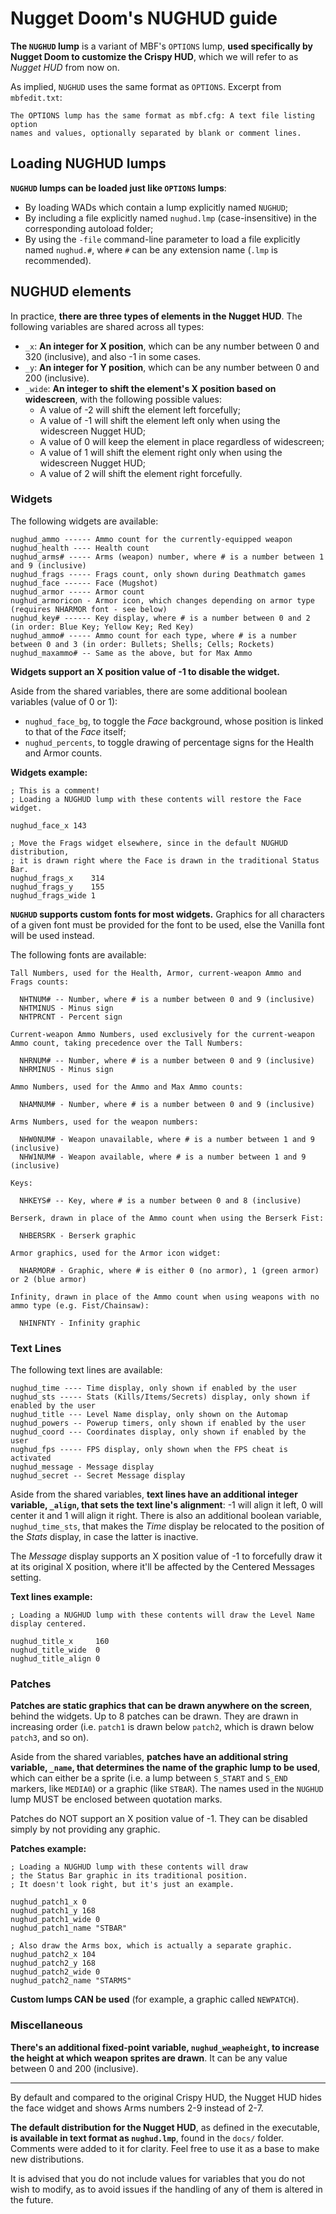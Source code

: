 # Nugget Doom's NUGHUD guide

**The `NUGHUD` lump** is a variant of MBF's `OPTIONS` lump, **used specifically by Nugget Doom to customize the Crispy HUD**, which we will refer to as _Nugget HUD_ from now on.

As implied, `NUGHUD` uses the same format as `OPTIONS`. Excerpt from `mbfedit.txt`:

```
The OPTIONS lump has the same format as mbf.cfg: A text file listing option
names and values, optionally separated by blank or comment lines.
```

## Loading NUGHUD lumps

**`NUGHUD` lumps can be loaded just like `OPTIONS` lumps**:

- By loading WADs which contain a lump explicitly named `NUGHUD`;
- By including a file explicitly named `nughud.lmp` (case-insensitive) in the corresponding autoload folder;
- By using the `-file` command-line parameter to load a file explicitly named `nughud.#`, where `#` can be any extension name (`.lmp` is recommended).

## NUGHUD elements

In practice, **there are three types of elements in the Nugget HUD**. The following variables are shared across all types:

- `_x`: **An integer for X position**, which can be any number between 0 and 320 (inclusive), and also -1 in some cases.
- `_y`: **An integer for Y position**, which can be any number between 0 and 200 (inclusive).
- `_wide`: **An integer to shift the element's X position based on widescreen**, with the following possible values:
  - A value of -2 will shift the element left forcefully;
  - A value of -1 will shift the element left only when using the widescreen Nugget HUD;
  - A value of 0 will keep the element in place regardless of widescreen;
  - A value of 1 will shift the element right only when using the widescreen Nugget HUD;
  - A value of 2 will shift the element right forcefully.

### Widgets

The following widgets are available:

```
nughud_ammo ------ Ammo count for the currently-equipped weapon
nughud_health ---- Health count
nughud_arms# ----- Arms (weapon) number, where # is a number between 1 and 9 (inclusive)
nughud_frags ----- Frags count, only shown during Deathmatch games
nughud_face ------ Face (Mugshot)
nughud_armor ----- Armor count
nughud_armoricon - Armor icon, which changes depending on armor type (requires NHARMOR font - see below)
nughud_key# ------ Key display, where # is a number between 0 and 2 (in order: Blue Key; Yellow Key; Red Key)
nughud_ammo# ----- Ammo count for each type, where # is a number between 0 and 3 (in order: Bullets; Shells; Cells; Rockets)
nughud_maxammo# -- Same as the above, but for Max Ammo
```

**Widgets support an X position value of -1 to disable the widget.**

Aside from the shared variables, there are some additional boolean variables (value of 0 or 1):

- `nughud_face_bg`, to toggle the _Face_ background, whose position is linked to that of the _Face_ itself;
- `nughud_percents`, to toggle drawing of percentage signs for the Health and Armor counts.

**Widgets example:**

```
; This is a comment!
; Loading a NUGHUD lump with these contents will restore the Face widget.

nughud_face_x 143

; Move the Frags widget elsewhere, since in the default NUGHUD distribution,
; it is drawn right where the Face is drawn in the traditional Status Bar.
nughud_frags_x    314
nughud_frags_y    155
nughud_frags_wide 1
```

**`NUGHUD` supports custom fonts for most widgets.**
Graphics for all characters of a given font must be provided for the font to be used, else the Vanilla font will be used instead.

The following fonts are available:

```
Tall Numbers, used for the Health, Armor, current-weapon Ammo and Frags counts:

  NHTNUM# -- Number, where # is a number between 0 and 9 (inclusive)
  NHTMINUS - Minus sign
  NHTPRCNT - Percent sign

Current-weapon Ammo Numbers, used exclusively for the current-weapon Ammo count, taking precedence over the Tall Numbers:

  NHRNUM# -- Number, where # is a number between 0 and 9 (inclusive)
  NHRMINUS - Minus sign

Ammo Numbers, used for the Ammo and Max Ammo counts:

  NHAMNUM# - Number, where # is a number between 0 and 9 (inclusive)

Arms Numbers, used for the weapon numbers:

  NHW0NUM# - Weapon unavailable, where # is a number between 1 and 9 (inclusive)
  NHW1NUM# - Weapon available, where # is a number between 1 and 9 (inclusive)

Keys:

  NHKEYS# -- Key, where # is a number between 0 and 8 (inclusive)

Berserk, drawn in place of the Ammo count when using the Berserk Fist:

  NHBERSRK - Berserk graphic

Armor graphics, used for the Armor icon widget:

  NHARMOR# - Graphic, where # is either 0 (no armor), 1 (green armor) or 2 (blue armor)

Infinity, drawn in place of the Ammo count when using weapons with no ammo type (e.g. Fist/Chainsaw):

  NHINFNTY - Infinity graphic
```

### Text Lines

The following text lines are available:

```
nughud_time ---- Time display, only shown if enabled by the user
nughud_sts ----- Stats (Kills/Items/Secrets) display, only shown if enabled by the user
nughud_title --- Level Name display, only shown on the Automap
nughud_powers -- Powerup timers, only shown if enabled by the user
nughud_coord --- Coordinates display, only shown if enabled by the user
nughud_fps ----- FPS display, only shown when the FPS cheat is activated
nughud_message - Message display
nughud_secret -- Secret Message display
```

Aside from the shared variables, **text lines have an additional integer variable, `_align`, that sets the text line's alignment**: -1 will align it left, 0 will center it and 1 will align it right.
There is also an additional boolean variable, `nughud_time_sts`, that makes the _Time_ display be relocated to the position of the _Stats_ display, in case the latter is inactive.

The _Message_ display supports an X position value of -1 to forcefully draw it at its original X position, where it'll be affected by the Centered Messages setting.

**Text lines example:**

```
; Loading a NUGHUD lump with these contents will draw the Level Name display centered.

nughud_title_x     160
nughud_title_wide  0
nughud_title_align 0
```

### Patches

**Patches are static graphics that can be drawn anywhere on the screen**, behind the widgets.
Up to 8 patches can be drawn. They are drawn in increasing order (i.e. `patch1` is drawn below `patch2`, which is drawn below `patch3`, and so on).

Aside from the shared variables, **patches have an additional string variable, `_name`, that determines the name of the graphic lump to be used**, which can either be a sprite (i.e. a lump between `S_START` and `S_END` markers, like `MEDIA0`) or a graphic (like `STBAR`).
The names used in the `NUGHUD` lump MUST be enclosed between quotation marks.

Patches do NOT support an X position value of -1. They can be disabled simply by not providing any graphic.

**Patches example:**

```
; Loading a NUGHUD lump with these contents will draw
; the Status Bar graphic in its traditional position.
; It doesn't look right, but it's just an example.

nughud_patch1_x 0
nughud_patch1_y 168
nughud_patch1_wide 0
nughud_patch1_name "STBAR"

; Also draw the Arms box, which is actually a separate graphic.
nughud_patch2_x 104
nughud_patch2_y 168
nughud_patch2_wide 0
nughud_patch2_name "STARMS"
```

**Custom lumps CAN be used** (for example, a graphic called `NEWPATCH`).

### Miscellaneous

**There's an additional fixed-point variable, `nughud_weapheight`, to increase the height at which weapon sprites are drawn**.
It can be any value between 0 and 200 (inclusive).

---

By default and compared to the original Crispy HUD, the Nugget HUD hides the face widget and shows Arms numbers 2-9 instead of 2-7.

**The default distribution for the Nugget HUD**, as defined in the executable, **is available in text format as `nughud.lmp`**, found in the `docs/` folder. Comments were added to it for clarity. Feel free to use it as a base to make new distributions.

It is advised that you do not include values for variables that you do not wish to modify, as to avoid issues if the handling of any of them is altered in the future.